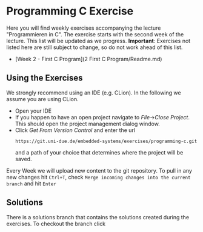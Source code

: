 # Programming C Exercise
Here you will find weekly exercises accompanying the
lecture "Programmieren in C". The exercise starts
with the second week of the lecture. This list will be updated
as we progress. **Important**: Exercises not listed here are still subject to change,
so do not work ahead of this list.

* [Week 2 - First C Program](2 First C Program/Readme.md)

## Using the Exercises
We strongly recommend using an IDE (e.g. CLion).
In the following we assume you are using CLion.

* Open your IDE
* If you happen to have an open project navigate to *File*->*Close Project*.
  This should open the project management dialog window.
* Click *Get From Version Control* and enter the url
    ```
    https://git.uni-due.de/embedded-systems/exercises/programming-c.git
    ```
  and a path of your choice that determines where the project will be saved.

Every Week we will upload new content to the git repository.
To pull in any new changes hit `Ctrl+T`,
 check `Merge incoming changes into the current branch` and hit `Enter`
 
## Solutions
There is a solutions branch that contains the solutions
created during the exercises. To checkout the branch
click 